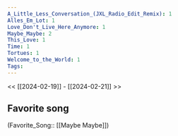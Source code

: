 ```yaml
---
A_Little_Less_Conversation_(JXL_Radio_Edit_Remix): 1
Alles_Em_Lot: 1
Love_Don't_Live_Here_Anymore: 1
Maybe_Maybe: 2
This_Love: 1
Time: 1
Tortues: 1
Welcome_to_the_World: 1
Tags: 
---
```

 << [[2024-02-19]] - [[2024-02-21]] >> 
## Favorite song
(Favorite_Song:: [[Maybe Maybe]])
